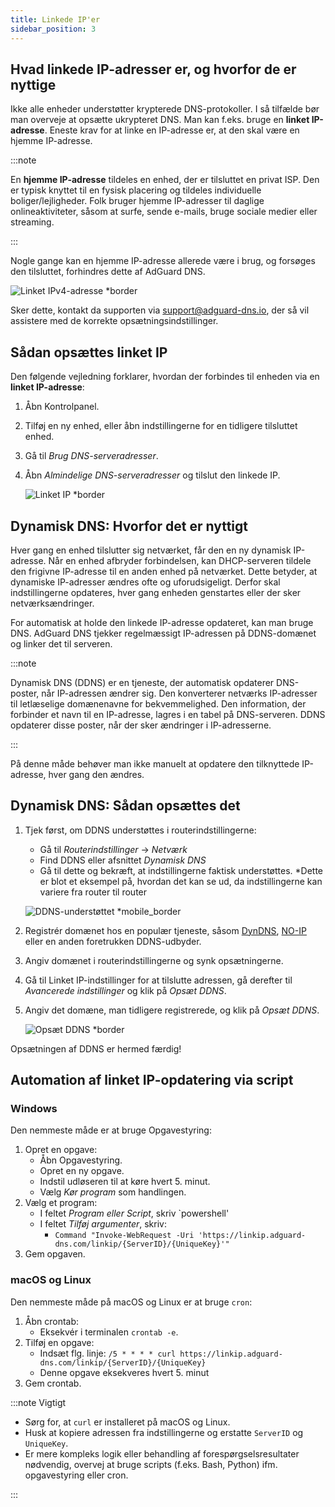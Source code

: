 ```yaml
---
title: Linkede IP'er
sidebar_position: 3
---
```


## Hvad linkede IP-adresser er, og hvorfor de er nyttige

Ikke alle enheder understøtter krypterede DNS-protokoller. I så tilfælde bør man overveje at opsætte ukrypteret DNS. Man kan f.eks. bruge en **linket IP-adresse**. Eneste krav for at linke en IP-adresse er, at den skal være en hjemme IP-adresse.

:::note

En **hjemme IP-adresse** tildeles en enhed, der er tilsluttet en privat ISP. Den er typisk knyttet til en fysisk placering og tildeles individuelle boliger/lejligheder. Folk bruger hjemme IP-adresser til daglige onlineaktiviteter, såsom at surfe, sende e-mails, bruge sociale medier eller streaming.

:::

Nogle gange kan en hjemme IP-adresse allerede være i brug, og forsøges den tilsluttet, forhindres dette af AdGuard DNS.

![Linket IPv4-adresse \*border](https://cdn.adtidy.org/content/kb/dns/private/new_dns/connect/linked.png)

Sker dette, kontakt da supporten via [support@adguard-dns.io](mailto:support@adguard-dns.io), der så vil assistere med de korrekte opsætningsindstillinger.

## Sådan opsættes linket IP

Den følgende vejledning forklarer, hvordan der forbindes til enheden via en **linket IP-adresse**:

1. Åbn Kontrolpanel.
2. Tilføj en ny enhed, eller åbn indstillingerne for en tidligere tilsluttet enhed.
3. Gå til _Brug DNS-serveradresser_.
4. Åbn _Almindelige DNS-serveradresser_ og tilslut den linkede IP.

   ![Linket IP \*border](https://cdn.adtidy.org/content/kb/dns/private/new_dns/connect/linked_step4.png)

## Dynamisk DNS: Hvorfor det er nyttigt

Hver gang en enhed tilslutter sig netværket, får den en ny dynamisk IP-adresse. Når en enhed afbryder forbindelsen, kan DHCP-serveren tildele den frigivne IP-adresse til en anden enhed på netværket. Dette betyder, at dynamiske IP-adresser ændres ofte og uforudsigeligt. Derfor skal indstillingerne opdateres, hver gang enheden genstartes eller der sker netværksændringer.

For automatisk at holde den linkede IP-adresse opdateret, kan man bruge DNS. AdGuard DNS tjekker regelmæssigt IP-adressen på DDNS-domænet og linker det til serveren.

:::note

Dynamisk DNS (DDNS) er en tjeneste, der automatisk opdaterer DNS-poster, når IP-adressen ændrer sig. Den konverterer netværks IP-adresser til letlæselige domænenavne for bekvemmelighed. Den information, der forbinder et navn til en IP-adresse, lagres i en tabel på DNS-serveren. DDNS opdaterer disse poster, når der sker ændringer i IP-adresserne.

:::

På denne måde behøver man ikke manuelt at opdatere den tilknyttede IP-adresse, hver gang den ændres.

## Dynamisk DNS: Sådan opsættes det

1. Tjek først, om DDNS understøttes i routerindstillingerne:

   - Gå til _Routerindstillinger_ → _Netværk_
   - Find DDNS eller afsnittet _Dynamisk DNS_
   - Gå til dette og bekræft, at indstillingerne faktisk understøttes. \*Dette er blot et eksempel på, hvordan det kan se ud, da indstillingerne kan variere fra router til router

   ![DDNS-understøttet \*mobile_border](https://cdn.adtidy.org/content/kb/dns/private/new_dns/connect/dynamic_dns.png)

2. Registrér domænet hos en populær tjeneste, såsom [DynDNS](https://dyn.com/remote-access/), [NO-IP](https://www.noip.com/) eller en anden foretrukken DDNS-udbyder.

3. Angiv domænet i routerindstillingerne og synk opsætningerne.

4. Gå til Linket IP-indstillinger for at tilslutte adressen, gå derefter til _Avancerede indstillinger_ og klik på _Opsæt DDNS_.

5. Angiv det domæne, man tidligere registrerede, og klik på _Opsæt DDNS_.

   ![Opsæt DDNS \*border](https://cdn.adtidy.org/content/kb/dns/private/new_dns/connect/dns_supported.png)

Opsætningen af DDNS er hermed færdig!

## Automation af linket IP-opdatering via script

### Windows

Den nemmeste måde er at bruge Opgavestyring:

1. Opret en opgave:
   - Åbn Opgavestyring.
   - Opret en ny opgave.
   - Indstil udløseren til at køre hvert 5. minut.
   - Vælg _Kør program_ som handlingen.
2. Vælg et program:
   - I feltet _Program eller Script_, skriv \`powershell'
   - I feltet _Tilføj argumenter_, skriv:
     - `Command "Invoke-WebRequest -Uri 'https://linkip.adguard-dns.com/linkip/{ServerID}/{UniqueKey}'"`
3. Gem opgaven.

### macOS og Linux

Den nemmeste måde på macOS og Linux er at bruge `cron`:

1. Åbn crontab:
   - Eksekvér i terminalen `crontab -e`.
2. Tilføj en opgave:
   - Indsæt flg. linje:
     `/5 * * * * curl https://linkip.adguard-dns.com/linkip/{ServerID}/{UniqueKey}`
   - Denne opgave eksekveres hvert 5. minut
3. Gem crontab.

:::note Vigtigt

- Sørg for, at `curl` er installeret på macOS og Linux.
- Husk at kopiere adressen fra indstillingerne og erstatte `ServerID` og `UniqueKey`.
- Er mere kompleks logik eller behandling af forespørgselsresultater nødvendig, overvej at bruge scripts (f.eks. Bash, Python) ifm. opgavestyring eller cron.

:::
